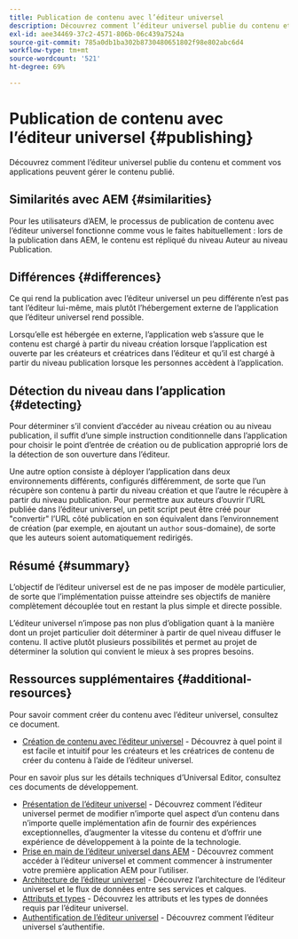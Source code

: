 ```yaml
---
title: Publication de contenu avec l’éditeur universel
description: Découvrez comment l’éditeur universel publie du contenu et comment vos applications peuvent gérer le contenu publié.
exl-id: aee34469-37c2-4571-806b-06c439a7524a
source-git-commit: 785a0db1ba302b8730480651802f98e802abc6d4
workflow-type: tm+mt
source-wordcount: '521'
ht-degree: 69%

---
```



# Publication de contenu avec l’éditeur universel {#publishing}

Découvrez comment l’éditeur universel publie du contenu et comment vos applications peuvent gérer le contenu publié.

## Similarités avec AEM {#similarities}

Pour les utilisateurs d’AEM, le processus de publication de contenu avec l’éditeur universel fonctionne comme vous le faites habituellement : lors de la publication dans AEM, le contenu est répliqué du niveau Auteur au niveau Publication.

## Différences {#differences}

Ce qui rend la publication avec l’éditeur universel un peu différente n’est pas tant l’éditeur lui-même, mais plutôt l’hébergement externe de l’application que l’éditeur universel rend possible.

Lorsqu’elle est hébergée en externe, l’application web s’assure que le contenu est chargé à partir du niveau création lorsque l’application est ouverte par les créateurs et créatrices dans l’éditeur et qu’il est chargé à partir du niveau publication lorsque les personnes accèdent à l’application.

## Détection du niveau dans l’application {#detecting}

Pour déterminer s’il convient d’accéder au niveau création ou au niveau publication, il suffit d’une simple instruction conditionnelle dans l’application pour choisir le point d’entrée de création ou de publication approprié lors de la détection de son ouverture dans l’éditeur.

Une autre option consiste à déployer l’application dans deux environnements différents, configurés différemment, de sorte que l’un récupère son contenu à partir du niveau création et que l’autre le récupère à partir du niveau publication. Pour permettre aux auteurs d’ouvrir l’URL publiée dans l’éditeur universel, un petit script peut être créé pour &quot;convertir&quot; l’URL côté publication en son équivalent dans l’environnement de création (par exemple, en ajoutant un `author` sous-domaine), de sorte que les auteurs soient automatiquement redirigés.

## Résumé {#summary}

L’objectif de l’éditeur universel est de ne pas imposer de modèle particulier, de sorte que l’implémentation puisse atteindre ses objectifs de manière complètement découplée tout en restant la plus simple et directe possible.

L’éditeur universel n’impose pas non plus d’obligation quant à la manière dont un projet particulier doit déterminer à partir de quel niveau diffuser le contenu. Il active plutôt plusieurs possibilités et permet au projet de déterminer la solution qui convient le mieux à ses propres besoins.

## Ressources supplémentaires {#additional-resources}

Pour savoir comment créer du contenu avec l’éditeur universel, consultez ce document.

* [Création de contenu avec l’éditeur universel](authoring.md) - Découvrez à quel point il est facile et intuitif pour les créateurs et les créatrices de contenu de créer du contenu à l’aide de l’éditeur universel.

Pour en savoir plus sur les détails techniques d’Universal Editor, consultez ces documents de développement.

* [Présentation de l’éditeur universel](/help/implementing/universal-editor/introduction.md) - Découvrez comment l’éditeur universel permet de modifier n’importe quel aspect d’un contenu dans n’importe quelle implémentation afin de fournir des expériences exceptionnelles, d’augmenter la vitesse du contenu et d’offrir une expérience de développement à la pointe de la technologie.
* [Prise en main de l’éditeur universel dans AEM](/help/implementing/universal-editor/getting-started.md) - Découvrez comment accéder à l’éditeur universel et comment commencer à instrumenter votre première application AEM pour l’utiliser.
* [Architecture de l’éditeur universel](/help/implementing/universal-editor/architecture.md) - Découvrez l’architecture de l’éditeur universel et le flux de données entre ses services et calques.
* [Attributs et types](/help/implementing/universal-editor/attributes-types.md) - Découvrez les attributs et les types de données requis par l’éditeur universel.
* [Authentification de l’éditeur universel](/help/implementing/universal-editor/authentication.md) - Découvrez comment l’éditeur universel s’authentifie.
